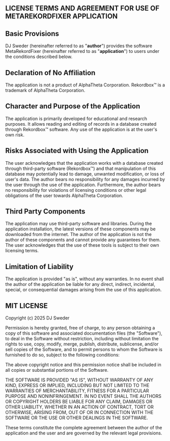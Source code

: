 ## LICENSE TERMS AND AGREEMENT FOR USE OF METAREKORDFIXER APPLICATION ##

## Basic Provisions

DJ Sweder (hereinafter referred to as "**author**") provides the software
MetaRekordFixer (hereinafter referred to as "**application**") to users
under the conditions described below.

## Declaration of No Affiliation

The application is not a product of AlphaTheta Corporation. Rekordbox™
is a trademark of AlphaTheta Corporation.

## Character and Purpose of the Application

The application is primarily developed for educational and research
purposes. It allows reading and editing of records in a database created
through Rekordbox™ software. Any use of the application is at the
user's own risk.

## Risks Associated with Using the Application

The user acknowledges that the application works with a database created
through third-party software (Rekordbox™) and that manipulation of this
database may potentially lead to damage, unwanted modification, or loss
of user's data. The author bears no responsibility for any damages
incurred by the user through the use of the application. Furthermore,
the author bears no responsibility for violations of licensing
conditions or other legal obligations of the user towards AlphaTheta
Corporation.

## Third Party Components

The application may use third-party software and libraries. During the
application installation, the latest versions of these components may be
downloaded from the internet. The author of the application is not the
author of these components and cannot provide any guarantees for them.
The user acknowledges that the use of these tools is subject to their
own licensing terms.

## Limitation of Liability

The application is provided "as is", without any warranties. In no
event shall the author of the application be liable for any direct,
indirect, incidental, special, or consequential damages arising from the
use of this application.

## MIT LICENSE

Copyright (c) 2025 DJ Sweder

Permission is hereby granted, free of charge, to any person obtaining a
copy of this software and associated documentation files (the
"Software"), to deal in the Software without restriction, including
without limitation the rights to use, copy, modify, merge, publish,
distribute, sublicense, and/or sell copies of the Software, and to
permit persons to whom the Software is furnished to do so, subject to
the following conditions:

The above copyright notice and this permission notice shall be included
in all copies or substantial portions of the Software.

THE SOFTWARE IS PROVIDED "AS IS", WITHOUT WARRANTY OF ANY KIND,
EXPRESS OR IMPLIED, INCLUDING BUT NOT LIMITED TO THE WARRANTIES OF
MERCHANTABILITY, FITNESS FOR A PARTICULAR PURPOSE AND NONINFRINGEMENT.
IN NO EVENT SHALL THE AUTHORS OR COPYRIGHT HOLDERS BE LIABLE FOR ANY
CLAIM, DAMAGES OR OTHER LIABILITY, WHETHER IN AN ACTION OF CONTRACT,
TORT OR OTHERWISE, ARISING FROM, OUT OF OR IN CONNECTION WITH THE
SOFTWARE OR THE USE OR OTHER DEALINGS IN THE SOFTWARE.

These terms constitute the complete agreement between the author of the
application and the user and are governed by the relevant legal
provisions.
